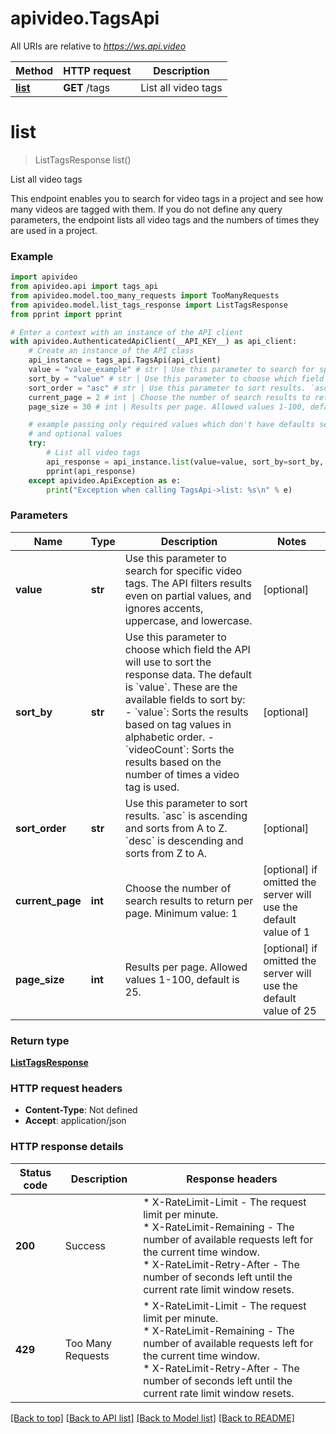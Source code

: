 # apivideo.TagsApi

All URIs are relative to *https://ws.api.video*

Method | HTTP request | Description
------------- | ------------- | -------------
[**list**](TagsApi.md#list) | **GET** /tags | List all video tags


# **list**
> ListTagsResponse list()

List all video tags

This endpoint enables you to search for video tags in a project and see how many videos are tagged with them. If you do not define any query parameters, the endpoint lists all video tags and the numbers of times they are used in a project.

### Example

```python
import apivideo
from apivideo.api import tags_api
from apivideo.model.too_many_requests import TooManyRequests
from apivideo.model.list_tags_response import ListTagsResponse
from pprint import pprint

# Enter a context with an instance of the API client
with apivideo.AuthenticatedApiClient(__API_KEY__) as api_client:
    # Create an instance of the API class
    api_instance = tags_api.TagsApi(api_client)
    value = "value_example" # str | Use this parameter to search for specific video tags. The API filters results even on partial values, and ignores accents, uppercase, and lowercase.  (optional)
    sort_by = "value" # str | Use this parameter to choose which field the API will use to sort the response data. The default is `value`.  These are the available fields to sort by:  - `value`: Sorts the results based on tag values in alphabetic order. - `videoCount`: Sorts the results based on the number of times a video tag is used.  (optional)
    sort_order = "asc" # str | Use this parameter to sort results. `asc` is ascending and sorts from A to Z. `desc` is descending and sorts from Z to A. (optional)
    current_page = 2 # int | Choose the number of search results to return per page. Minimum value: 1 (optional) if omitted the server will use the default value of 1
    page_size = 30 # int | Results per page. Allowed values 1-100, default is 25. (optional) if omitted the server will use the default value of 25

    # example passing only required values which don't have defaults set
    # and optional values
    try:
        # List all video tags
        api_response = api_instance.list(value=value, sort_by=sort_by, sort_order=sort_order, current_page=current_page, page_size=page_size)
        pprint(api_response)
    except apivideo.ApiException as e:
        print("Exception when calling TagsApi->list: %s\n" % e)
```


### Parameters

Name | Type | Description  | Notes
------------- | ------------- | ------------- | -------------
 **value** | **str**| Use this parameter to search for specific video tags. The API filters results even on partial values, and ignores accents, uppercase, and lowercase.  | [optional]
 **sort_by** | **str**| Use this parameter to choose which field the API will use to sort the response data. The default is &#x60;value&#x60;.  These are the available fields to sort by:  - &#x60;value&#x60;: Sorts the results based on tag values in alphabetic order. - &#x60;videoCount&#x60;: Sorts the results based on the number of times a video tag is used.  | [optional]
 **sort_order** | **str**| Use this parameter to sort results. &#x60;asc&#x60; is ascending and sorts from A to Z. &#x60;desc&#x60; is descending and sorts from Z to A. | [optional]
 **current_page** | **int**| Choose the number of search results to return per page. Minimum value: 1 | [optional] if omitted the server will use the default value of 1
 **page_size** | **int**| Results per page. Allowed values 1-100, default is 25. | [optional] if omitted the server will use the default value of 25

### Return type

[**ListTagsResponse**](ListTagsResponse.md)


### HTTP request headers

 - **Content-Type**: Not defined
 - **Accept**: application/json


### HTTP response details
| Status code | Description | Response headers |
|-------------|-------------|------------------|
**200** | Success |  * X-RateLimit-Limit - The request limit per minute. <br>  * X-RateLimit-Remaining - The number of available requests left for the current time window. <br>  * X-RateLimit-Retry-After - The number of seconds left until the current rate limit window resets. <br>  |
**429** | Too Many Requests |  * X-RateLimit-Limit - The request limit per minute. <br>  * X-RateLimit-Remaining - The number of available requests left for the current time window. <br>  * X-RateLimit-Retry-After - The number of seconds left until the current rate limit window resets. <br>  |

[[Back to top]](#) [[Back to API list]](../README.md#documentation-for-api-endpoints) [[Back to Model list]](../README.md#documentation-for-models) [[Back to README]](../README.md)

